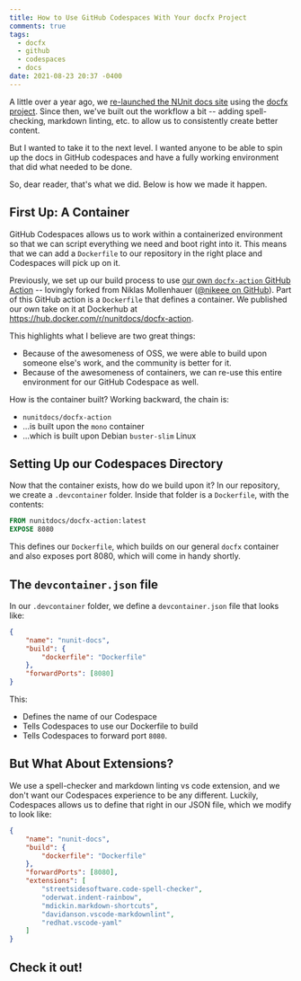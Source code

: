 ```yaml
---
title: How to Use GitHub Codespaces With Your docfx Project
comments: true
tags:
  - docfx
  - github
  - codespaces
  - docs
date: 2021-08-23 20:37 -0400
---
```

A little over a year ago, we [re-launched the NUnit docs site](https://seankilleen.com/2020/07/announcement-i-am-now-the-lead-for-the-nunit-docs-project/) using the [docfx project](https://dotnet.github.io/docfx/). Since then, we've built out the workflow a bit -- adding spell-checking, markdown linting, etc. to allow us to consistently create better content.

But I wanted to take it to the next level. I wanted anyone to be able to spin up the docs in GitHub codespaces and have a fully working environment that did what needed to be done. 

So, dear reader, that's what we did. Below is how we made it happen.

## First Up: A Container

GitHub Codespaces allows us to work within a containerized environment so that we can script everything we need and boot right into it. This means that we can add a `Dockerfile` to our repository in the right place and Codespaces will pick up on it.

Previously, we set up our build process to use [our own `docfx-action` GitHub Action](https://github.com/nunit/docfx-action) -- lovingly forked from Niklas Mollenhauer ([@nikeee on GitHub](https://github.com/nikeee/docfx-action)). Part of this GitHub action is a `Dockerfile` that defines a container. We published our own take on it at Dockerhub at <https://hub.docker.com/r/nunitdocs/docfx-action>. 

This highlights what I believe are two great things:

* Because of the awesomeness of OSS, we were able to build upon someone else's work, and the community is better for it.
* Because of the awesomeness of containers, we can re-use this entire environment for our GitHub Codespace as well.

How is the container built? Working backward, the chain is:

* `nunitdocs/docfx-action`
* ...is built upon the `mono` container
* ...which is built upon Debian `buster-slim` Linux

## Setting Up our Codespaces Directory

Now that the container exists, how do we build upon it? In our repository, we create a `.devcontainer` folder. Inside that folder is a `Dockerfile`, with the contents:

```Dockerfile
FROM nunitdocs/docfx-action:latest
EXPOSE 8080
```

This defines our `Dockerfile`, which builds on our general `docfx` container and also exposes port 8080, which will come in handy shortly.

## The `devcontainer.json` file

In our `.devcontainer` folder, we define a `devcontainer.json` file that looks like:

```json
{
    "name": "nunit-docs",
    "build": {
        "dockerfile": "Dockerfile"
    },
    "forwardPorts": [8080]
}
``` 

This:

* Defines the name of our Codespace
* Tells Codespaces to use our Dockerfile to build
* Tells Codespaces to forward port `8080`. 

## But What About Extensions?

We use a spell-checker and markdown linting vs code extension, and we don't want our Codespaces experience to be any different. Luckily, Codespaces allows us to define that right in our JSON file, which we modify to look like:

```json
{
    "name": "nunit-docs",
    "build": {
        "dockerfile": "Dockerfile"
    },
    "forwardPorts": [8080],
    "extensions": [
        "streetsidesoftware.code-spell-checker", 
        "oderwat.indent-rainbow", 
        "mdickin.markdown-shortcuts", 
        "davidanson.vscode-markdownlint",
        "redhat.vscode-yaml"
    ]
}
```

## Check it out!

